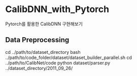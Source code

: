# CalibDNN_with_Pytorch
Pytorch를 활용한 CalibDNN 구현해보기


## Data Preprocessing
cd ../path/to/dataset_directory
bash ../path/to/code_folder/dataset/dataset_builder_parallel.sh
cd ../path/to/CalibNet/code
python dataset/parser.py ../dataset_directory/2011_09_26/